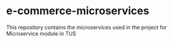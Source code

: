 # e-commerce-microservices
This repository contains the microservices used in the project for Microservice module in TUS  
